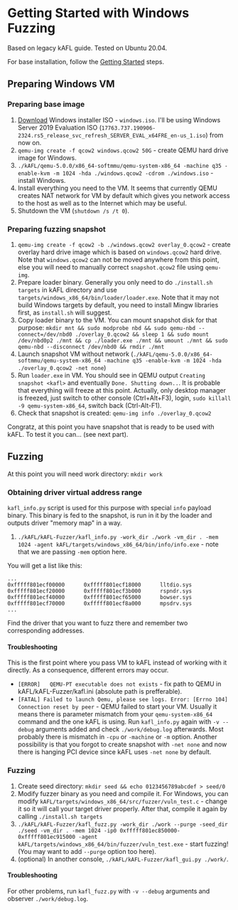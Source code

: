 # Getting Started with Windows Fuzzing

Based on legacy kAFL guide. Tested on Ubuntu 20.04.

For base installation, follow the [Getting Started](../README.md#getting-started) steps.

## Preparing Windows VM

### Preparing base image

1. [Download](https://www.microsoft.com/evalcenter/evaluate-windows) Windows installer ISO - `windows.iso`. I'll be using Windows Server 2019 Evaluation ISO (`17763.737.190906-2324.rs5_release_svc_refresh_SERVER_EVAL_x64FRE_en-us_1.iso`) from now on.
2. `qemu-img create -f qcow2 windows.qcow2 50G` - create QEMU hard drive image for Windows.
3. `./kAFL/qemu-5.0.0/x86_64-softmmu/qemu-system-x86_64 -machine q35 -enable-kvm -m 1024 -hda ./windows.qcow2 -cdrom ./windows.iso` - install Windows.
4. Install everything you need to the VM. It seems that currently QEMU creates NAT network for VM by default which gives you network access to the host as well as to the Internet which may be useful.
5. Shutdown the VM (`shutdown /s /t 0`).

### Preparing fuzzing snapshot

1. `qemu-img create -f qcow2 -b ./windows.qcow2 overlay_0.qcow2` - create overlay hard drive image which is based on `windows.qcow2` hard drive. Note that `windows.qcow2` can not be moved anywhere from this point, else you will need to manually correct `snapshot.qcow2` file using `qemu-img`.
2. Prepare loader binary. Generally you only need to do `./install.sh targets` in kAFL directory and use `targets/windows_x86_64/bin/loader/loader.exe`. Note that it may not build Windows targets by default, you need to install Mingw libraries first, as `install.sh` will suggest.
3. Copy loader binary to the VM. You can mount snapshot disk for that purpose: `mkdir mnt && sudo modprobe nbd && sudo qemu-nbd --connect=/dev/nbd0 ./overlay_0.qcow2 && sleep 1 && sudo mount /dev/nbd0p2 ./mnt && cp ./loader.exe ./mnt && umount ./mnt && sudo qemu-nbd --disconnect /dev/nbd0 && rmdir ./mnt`
4. Launch snapshot VM without network (`./kAFL/qemu-5.0.0/x86_64-softmmu/qemu-system-x86_64 -machine q35 -enable-kvm -m 1024 -hda ./overlay_0.qcow2 -net none`)
5. Run `loader.exe` in VM. You should see in QEMU output `Creating snapshot <kafl>` and eventually `Done. Shutting down..`. It is probable that everything will freeze at this point. Actually, only desktop manager is freezed, just switch to other console (Ctrl+Alt+F3), login, `sudo killall -9 qemu-system-x86_64`, switch back (Ctrl-Alt-F1).
6. Check that snapshot is created: `qemu-img info ./overlay_0.qcow2`

Congratz, at this point you have snapshot that is ready to be used with kAFL. To test it you can... (see next part).

## Fuzzing

At this point you will need work directory: `mkdir work`

### Obtaining driver virtual address range

`kafl_info.py` script is used for this purpose with special `info` payload binary. This binary is fed to the snapshot, is run in it by the loader and outputs driver "memory map" in a way.

1. `./kAFL/kAFL-Fuzzer/kafl_info.py -work_dir ./work -vm_dir . -mem 1024 -agent kAFL/targets/windows_x86_64/bin/info/info.exe` - note that we are passing `-mem` option here.

You will get a list like this:
```
...
0xfffff801ecf00000      0xfffff801ecf18000      lltdio.sys
0xfffff801ecf20000      0xfffff801ecf3b000      rspndr.sys
0xfffff801ecf40000      0xfffff801ecf65000      bowser.sys
0xfffff801ecf70000      0xfffff801ecf8a000      mpsdrv.sys
...
```

Find the driver that you want to fuzz there and remember two corresponding addresses.

#### Troubleshooting

This is the first point where you pass VM to kAFL instead of working with it directly. As a consequence, different errors may occur.

* `[ERROR]   QEMU-PT executable does not exists` - fix path to QEMU in kAFL/kAFL-Fuzzer/kafl.ini (absolute path is prefferable).
* `[FATAL] Failed to launch Qemu, please see logs. Error: [Errno 104] Connection reset by peer` - QEMU failed to start your VM. Usually it means there is parameter mismatch from your `qemu-system-x86_64` command and the one kAFL is using. Run `kafl_info.py` again with `-v --debug` arguments added and check `./work/debug.log` afterwards. Most probably there is mismatch in `-cpu` or `-machine` or `-m` option. Another possibility is that you forgot to create snapshot with `-net none` and now there is hanging PCI device since kAFL uses `-net none` by default.

### Fuzzing

1. Create seed directory: `mkdir seed && echo 0123456789abcdef > seed/0`
2. Modify fuzzer binary as you need and compile it. For Windows, you can modify `kAFL/targets/windows_x86_64/src/fuzzer/vuln_test.c` - change it so it will call your target driver properly. After that, compile it again by calling `./install.sh targets`
3. `./kAFL/kAFL-Fuzzer/kafl_fuzz.py -work_dir ./work --purge -seed_dir ./seed -vm_dir . -mem 1024 -ip0 0xfffff801ec850000-0xfffff801ec915000 -agent kAFL/targets/windows_x86_64/bin/fuzzer/vuln_test.exe` - start fuzzing! (You may want to add `--purge` option too here).
4. (optional) In another console, `./kAFL/kAFL-Fuzzer/kafl_gui.py ./work/`.

#### Troubleshooting

For other problems, run `kafl_fuzz.py` with `-v --debug` arguments and observer `./work/debug.log`.

